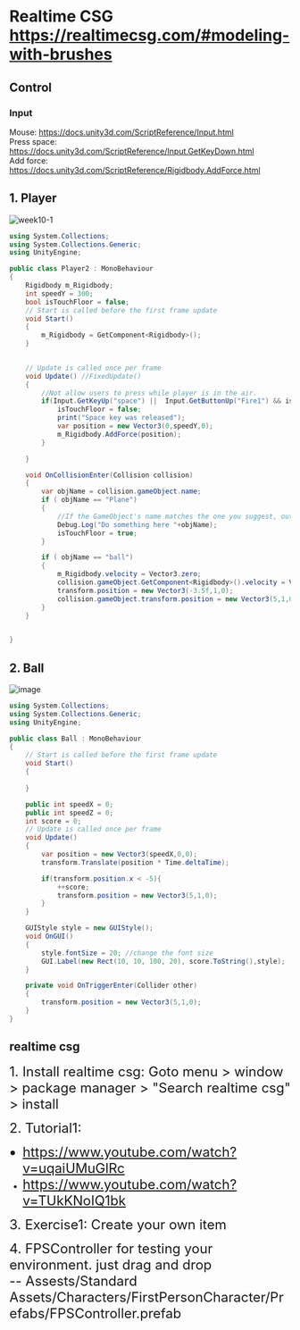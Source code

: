 # Realtime CSG https://realtimecsg.com/#modeling-with-brushes
## Control
### Input
Mouse: https://docs.unity3d.com/ScriptReference/Input.html <br>
Press space: https://docs.unity3d.com/ScriptReference/Input.GetKeyDown.html <br>
Add force: https://docs.unity3d.com/ScriptReference/Rigidbody.AddForce.html

## 1. Player
![week10-1](https://user-images.githubusercontent.com/69342162/139366010-00096599-0e82-4963-a479-7d297bbd4f60.png)


``` c#
using System.Collections;
using System.Collections.Generic;
using UnityEngine;

public class Player2 : MonoBehaviour
{
    Rigidbody m_Rigidbody;
    int speedY = 300;
    bool isTouchFloor = false; 
    // Start is called before the first frame update
    void Start()
    {
        m_Rigidbody = GetComponent<Rigidbody>();
    }

   
    // Update is called once per frame
    void Update() //FixedUpdate()
    {
        //Not allow users to press while player is in the air.
        if(Input.GetKeyUp("space") ||  Input.GetButtonUp("Fire1") && isTouchFloor){
            isTouchFloor = false;
            print("Space key was released");
            var position = new Vector3(0,speedY,0);
            m_Rigidbody.AddForce(position);
        }

    }

    void OnCollisionEnter(Collision collision)
    {
        var objName = collision.gameObject.name;
        if ( objName == "Plane")
        {
            //If the GameObject's name matches the one you suggest, output this message in the console
            Debug.Log("Do something here "+objName);
            isTouchFloor = true;
        }

        if ( objName == "ball")
        {
            m_Rigidbody.velocity = Vector3.zero;
            collision.gameObject.GetComponent<Rigidbody>().velocity = Vector3.zero;
            transform.position = new Vector3(-3.5f,1,0);
            collision.gameObject.transform.position = new Vector3(5,1,0);
        }
    }

   
}
```

## 2. Ball

![image](https://user-images.githubusercontent.com/69342162/139366596-0e0932e7-22db-4950-99b7-cc20401c75fb.png)

``` c#
using System.Collections;
using System.Collections.Generic;
using UnityEngine;

public class Ball : MonoBehaviour
{
    // Start is called before the first frame update
    void Start()
    {
        
    }

    public int speedX = 0;
    public int speedZ = 0;
    int score = 0;
    // Update is called once per frame
    void Update()
    {
        var position = new Vector3(speedX,0,0);
        transform.Translate(position * Time.deltaTime);

        if(transform.position.x < -5){
            ++score;
            transform.position = new Vector3(5,1,0);
        } 
    }

    GUIStyle style = new GUIStyle();
    void OnGUI()
    {
        style.fontSize = 20; //change the font size
        GUI.Label(new Rect(10, 10, 100, 20), score.ToString(),style);
    }

    private void OnTriggerEnter(Collider other)
    {
        transform.position = new Vector3(5,1,0);
    }
}

```
## realtime csg
<font size="5"> 1. Install realtime csg: Goto menu > window > package manager > "Search realtime csg" > install </font>

<font size="5"> 2. Tutorial1: <br>
   - https://www.youtube.com/watch?v=uqaiUMuGlRc <br>
   - https://www.youtube.com/watch?v=TUkKNoIQ1bk <br> </font>

<font size="5"> 3. Exercise1: Create your own item <br> </font>

<font size="5"> 4. FPSController for testing your environment. just drag and drop <br> 
   -- Assests/Standard Assets/Characters/FirstPersonCharacter/Prefabs/FPSController.prefab <br> </font>
